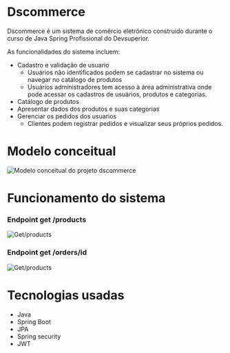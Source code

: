 # Dscommerce
Dscommerce é um sistema de comêrcio eletrônico construido durante o curso de Java Spring Profissional do Devsuperior.

As funcionalidades do sistema incluem:

- Cadastro e validação de usuario
  - Usuários não identificados podem se cadastrar no sistema ou navegar no catálogo de produtos
  - Usuários administradores tem acesso à área administrativa onde pode acessar os cadastros de usuários, produtos e categorias.
- Catálogo de produtos
- Apresentar dados dos produtos e suas categorias
- Gerenciar os pedidos dos usuarios
   - Clientes podem registrar pedidos e visualizar seus próprios pedidos.

# Modelo conceitual
![Modelo conceitual do projeto dscommerce](https://github.com/jpbarbosa15/Assets/blob/main/imgs/Screenshot%20from%202024-02-18%2017-26-55.png)

# Funcionamento do sistema
### Endpoint get /products
![Get/products](https://github.com/jpbarbosa15/Assets/blob/main/Screenshot%20from%202024-02-18%2017-45-23.png)

### Endpoint get /orders/id
![Get/products](https://github.com/jpbarbosa15/Assets/blob/main/imgs/Screenshot%20from%202024-02-18%2017-48-29.png)

# Tecnologias usadas
- Java
- Spring Boot
- JPA
- Spring security
- JWT


